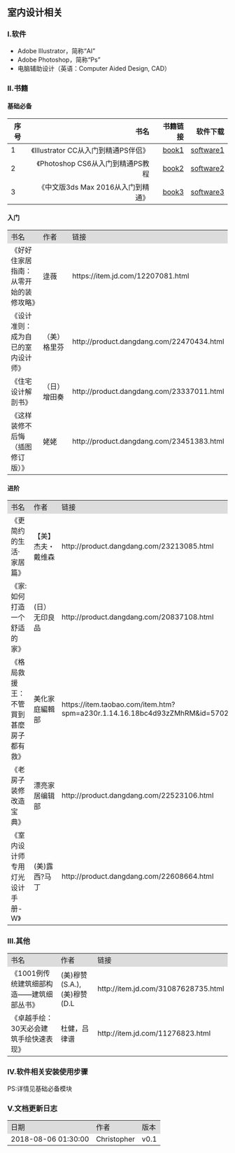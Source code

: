 ## 室内设计相关

### I.软件

* Adobe Illustrator，简称“AI”
* Adobe Photoshop，简称“Ps”
* 电脑辅助设计（英语：Computer Aided Design, CAD）


### II.书籍

#### 基础必备

| 序号       | 书名   | 书籍链接 | 软件下载 |
| --------- | -----:| -----:  | -----:  |
| 1 | 《Illustrator CC从入门到精通PS伴侣》  | [book1](https://item.jd.com/12371583.html#crumb-wrap) |  [software1](http://www.xiazaizhijia.com/soft/98595.html)     |
| 2 | 《Photoshop CS6从入门到精通PS教程  | [book2](https://item.jd.com/12371603.html#crumb-wrap) |  [software2](http://xiazai.zol.com.cn/detail/15/146785.shtml)     |
| 3 | 《中文版3ds Max 2016从入门到精通》  | [book3](https://item.jd.com/12341130.html) |  [software3](http://wm.makeding.com/redirect/url?segment=BBsbSv7HGiws6zCviN7G-ySxKe1eiSuU6TclxgPahb6MY_So-Jaoj1Y9wDSU4hFbQjP8qyugVolqcNoGZkMs3mC7t9l-A8uCAymW0ebn9bLLwXt9uhTQFq_XOsbWm65NJ8J_2TH9UVZ6mhQ8tIjwakPzqSeGjNjSaE-RyVy3be2qi-BuWCByswhqAtsG8s7KIrvJ9yFEFeM9xqT7lTGDztii7AK8LW7JLqhrRr8u5928L7s5O06KMaKvo4dRgueTTk8vC00pyPl-jyB0fIqgBHAtxdXERM36sa9E4JmzyKdk254eqlamXgehllaVyDiQI_-GJoNYSp3gQX9HRvrEJNG30PEP6qzIOPwSJXcZDVNLkk-LtgmkaKuCeD5auhDj&utm_medium=wm&utm_source=http%3A%2F%2Fwww.3dmax8.com%2F3dmax%2F2018%2F0115%2F7720_2.html&utm_content=3DS+max--&utm_term=3dmax8)     |



#### 入门

<table>
    <tr style="background:#DCDCDC">
        <td>书名</td>
        <td>作者</td>
        <td>链接</td>
    </tr>
    <tr>
        <td>《好好住家居指南：从零开始的装修攻略》</td>
        <td>逯薇</td>
        <td>https://item.jd.com/12207081.html</td>
    </tr>
    <tr>
        <td>《设计准则：成为自已的室内设计师》</td>
        <td>（美）格里芬</td>
        <td>http://product.dangdang.com/22470434.html</td>
    </tr>
    <tr>
        <td>《住宅设计解剖书》</td>
        <td>（日）增田奏</td>
        <td>http://product.dangdang.com/23337011.html</td>
    </tr>
    <tr>
        <td>《这样装修不后悔（插图修订版）》</td>
        <td>姥姥</td>
        <td>http://product.dangdang.com/23451383.html</td>
    </tr>
</table>

#### 进阶

<table>
    <tr style="background:#DCDCDC">
        <td>书名</td>
        <td>作者</td>
        <td>链接</td>
    </tr>
    <tr>
        <td>《更简约的生活·家居篇》</td>
        <td>【美】杰夫・戴维森</td>
        <td>http://product.dangdang.com/23213085.html</td>
    </tr>
    <tr>
        <td>《家:如何打造一个舒适的家》</td>
        <td>(日）无印良品</td>
        <td>http://product.dangdang.com/20837108.html</td>
    </tr>
    <tr>
        <td>《格局救援王：不管買到甚麼房子都有救》</td>
        <td>美化家庭編輯部</td>
        <td>https://item.taobao.com/item.htm?spm=a230r.1.14.16.18bc4d93zZMhRM&id=570285839010&ns=1&abbucket=13#detail</td>
    </tr>
    <tr>
        <td>《老房子装修改造宝典》</td>
        <td>漂亮家居编辑部</td>
        <td>http://product.dangdang.com/22523106.html</td>
    </tr>
     <tr>
        <td>《室内设计师专用灯光设计手册-W》</td>
        <td>(美)露西?马丁</td>
        <td>http://product.dangdang.com/22608664.html</td>
    </tr>
</table>


### III.其他

<table>
    <tr style="background:#DCDCDC">
        <td>书名</td>
        <td>作者</td>
        <td>链接</td>
    </tr>
    <tr>
        <td>《1001例传统建筑细部构造——建筑细部丛书》</td>
        <td>(美)穆赞(S.A.),(美)穆赞(D.L</td>
        <td>http://item.jd.com/31087628735.html</td>
    </tr>
    <tr>
        <td>《卓越手绘：30天必会建筑手绘快速表现》</td>
        <td>杜健，吕律谱</td>
        <td>http://item.jd.com/11276823.html</td>
    </tr>
</table>


### IV.软件相关安装使用步骤

  PS:详情见基础必备模块
  
### V.文档更新日志

<table>
    <tr style="background:#DCDCDC">
        <td>日期</td>
        <td>作者</td>
        <td>版本</td>
    </tr>
    <tr>
        <td>2018-08-06 01:30:00 </td>
        <td>Christopher</td>
        <td>v0.1</td>
    </tr>
</table>



